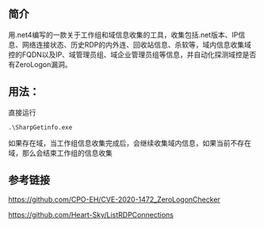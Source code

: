 ## 简介

用.net4编写的一款关于工作组和域信息收集的工具，收集包括.net版本、IP信息、网络连接状态、历史RDP的内外连、回收站信息、杀软等，域内信息收集域控的FQDN以及IP、域管理员组、域企业管理员组等信息，并自动化探测域控是否有ZeroLogon漏洞。
## 用法：

直接运行

```
.\SharpGetinfo.exe
```

如果存在域，当工作组信息收集完成后，会继续收集域内信息，如果当前不存在域，那么会结束工作组的信息收集

## 参考链接

https://github.com/CPO-EH/CVE-2020-1472_ZeroLogonChecker

https://github.com/Heart-Sky/ListRDPConnections
